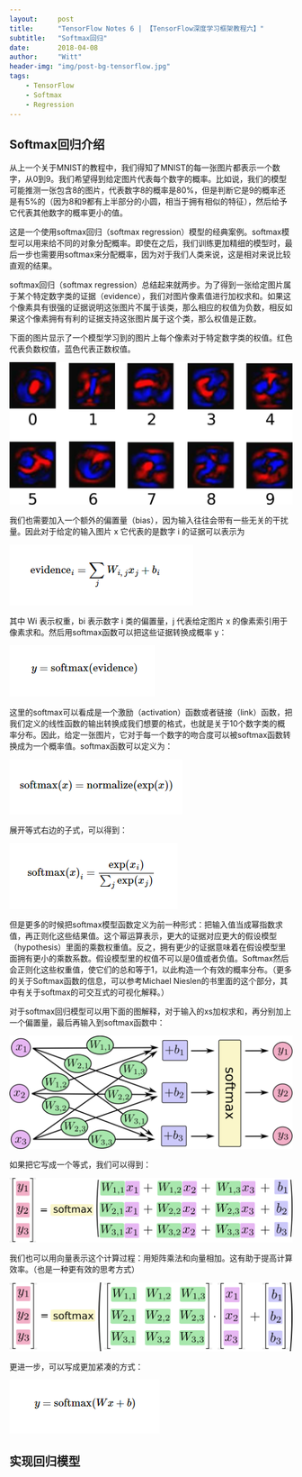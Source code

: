```yaml
---
layout:     post
title:      "TensorFlow Notes 6 | 【TensorFlow深度学习框架教程六】"
subtitle:   "Softmax回归"
date:       2018-04-08
author:     "Witt"
header-img: "img/post-bg-tensorflow.jpg"
tags:
    - TensorFlow
    - Softmax
    - Regression
---
```


## Softmax回归介绍
从上一个关于MNIST的教程中，我们得知了MNIST的每一张图片都表示一个数字，从0到9。我们希望得到给定图片代表每个数字的概率。比如说，我们的模型可能推测一张包含8的图片，代表数字8的概率是80%，但是判断它是9的概率还是有5%的（因为8和9都有上半部分的小圆，相当于拥有相似的特征），然后给予它代表其他数字的概率更小的值。

这是一个使用softmax回归（softmax regression）模型的经典案例。softmax模型可以用来给不同的对象分配概率。即使在之后，我们训练更加精细的模型时，最后一步也需要用softmax来分配概率，因为对于我们人类来说，这是相对来说比较直观的结果。

softmax回归（softmax regression）总结起来就两步。为了得到一张给定图片属于某个特定数字类的证据（evidence），我们对图片像素值进行加权求和。如果这个像素具有很强的证据说明这张图片不属于该类，那么相应的权值为负数，相反如果这个像素拥有有利的证据支持这张图片属于这个类，那么权值是正数。

下面的图片显示了一个模型学习到的图片上每个像素对于特定数字类的权值。红色代表负数权值，蓝色代表正数权值。

![Softmax-weights](/img/in-post/tensorflow-softmax-regression/softmax-weights.png)

我们也需要加入一个额外的偏置量（bias），因为输入往往会带有一些无关的干扰量。因此对于给定的输入图片 x 它代表的是数字 i 的证据可以表示为

![Softmax-evidence](/img/in-post/tensorflow-softmax-regression/softmax-evidence.png)

其中 Wi 表示权重，bi 表示数字 i 类的偏置量，j 代表给定图片 x 的像素索引用于像素求和。然后用softmax函数可以把这些证据转换成概率 y：

![Softmax-y](/img/in-post/tensorflow-softmax-regression/softmax-y.png)

这里的softmax可以看成是一个激励（activation）函数或者链接（link）函数，把我们定义的线性函数的输出转换成我们想要的格式，也就是关于10个数字类的概率分布。因此，给定一张图片，它对于每一个数字的吻合度可以被softmax函数转换成为一个概率值。softmax函数可以定义为：

![Softmax-normalize](/img/in-post/tensorflow-softmax-regression/softmax-normalize.png)

展开等式右边的子式，可以得到：

![Softmax-exp](/img/in-post/tensorflow-softmax-regression/softmax-exp.png)

但是更多的时候把softmax模型函数定义为前一种形式：把输入值当成幂指数求值，再正则化这些结果值。这个幂运算表示，更大的证据对应更大的假设模型（hypothesis）里面的乘数权重值。反之，拥有更少的证据意味着在假设模型里面拥有更小的乘数系数。假设模型里的权值不可以是0值或者负值。Softmax然后会正则化这些权重值，使它们的总和等于1，以此构造一个有效的概率分布。（更多的关于Softmax函数的信息，可以参考Michael Nieslen的书里面的这个部分，其中有关于softmax的可交互式的可视化解释。）

对于softmax回归模型可以用下面的图解释，对于输入的xs加权求和，再分别加上一个偏置量，最后再输入到softmax函数中：

![Softmax-regression-scalargraph](/img/in-post/tensorflow-softmax-regression/softmax-regression-scalargraph.png)

如果把它写成一个等式，我们可以得到：

![Softmax-regression-scalarequation](/img/in-post/tensorflow-softmax-regression/softmax-regression-scalarequation.png)

我们也可以用向量表示这个计算过程：用矩阵乘法和向量相加。这有助于提高计算效率。（也是一种更有效的思考方式）

![Softmax-regression-vectorequation](/img/in-post/tensorflow-softmax-regression/softmax-regression-vectorequation.png)

更进一步，可以写成更加紧凑的方式：

![Softmax-wx-b](/img/in-post/tensorflow-softmax-regression/softmax-wx-b.png)

## 实现回归模型